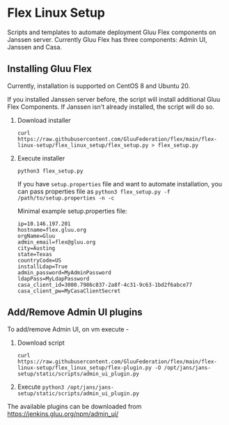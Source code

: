 Flex Linux Setup
=======================

Scripts and templates to automate deployment Gluu Flex components on Janssen server.
Currently Gluu Flex has three components: Admin UI, Janssen and Casa.

Installing Gluu Flex
-----------------------

Currently, installation is supported on CentOS 8 and Ubuntu 20.

If you installed Janssen server before, the script will install additional Gluu Flex Components. If Janssen isn't already installed, the script will do so.

1. Download installer

   `curl https://raw.githubusercontent.com/GluuFederation/flex/main/flex-linux-setup/flex_linux_setup/flex_setup.py > flex_setup.py`

2. Execute installer
 
   `python3 flex_setup.py`

    If you have `setup.properties` file and want to automate installation, you can pass properties file as
    `python3 flex_setup.py -f /path/to/setup.properties -n -c`

    Minimal example setup.properties file:
    ```
    ip=10.146.197.201
    hostname=flex.gluu.org
    orgName=Gluu
    admin_email=flex@gluu.org
    city=Austing
    state=Texas
    countryCode=US
    installLdap=True
    admin_password=MyAdminPassword
    ldapPass=MyLdapPassword
    casa_client_id=3000.7986c837-2a8f-4c31-9c63-1bd2f6abce77
    casa_client_pw=MyCasaClientSecret
    ```

Add/Remove Admin UI plugins
--------------------------------------

To add/remove Admin UI, on vm execute -

1. Download script

   `curl https://raw.githubusercontent.com/GluuFederation/flex/main/flex-linux-setup/flex_linux_setup/flex-plugin.py -O /opt/jans/jans-setup/static/scripts/admin_ui_plugin.py`

2. Execute
    `python3 /opt/jans/jans-setup/static/scripts/admin_ui_plugin.py`

The available plugins can be downloaded from https://jenkins.gluu.org/npm/admin_ui/<git-branch-name>